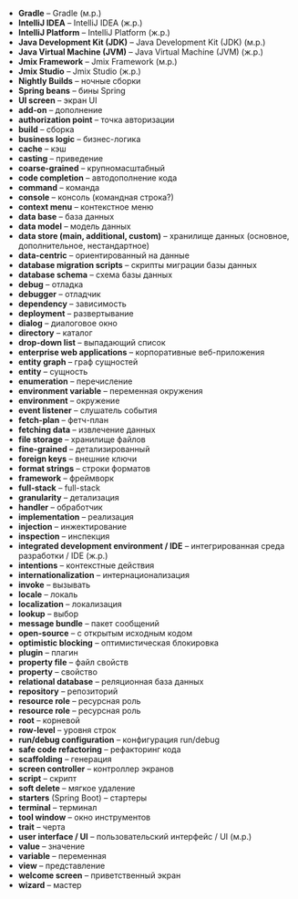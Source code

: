 * __Gradle__ – Gradle (м.р.)
* __IntelliJ IDEA__ – IntelliJ IDEA (ж.р.)
* __IntelliJ Platform__ – IntelliJ Platform (ж.р.)
* __Java Development Kit (JDK)__ – Java Development Kit (JDK) (м.р.)
* __Java Virtual Machine (JVM)__ – Java Virtual Machine (JVM) (ж.р.)
* __Jmix Framework__ – Jmix Framework (м.р.)
* __Jmix Studio__ – Jmix Studio (ж.р.)
* __Nightly Builds__ – ночные сборки
* __Spring beans__ – бины Spring
* __UI screen__ – экран UI
* __add-on__ – дополнение
* __authorization point__ – точка авторизации
* __build__ – сборка
* __business logic__ – бизнес-логика
* __cache__ – кэш
* __casting__ – приведение
* __coarse-grained__ – крупномасштабный
* __code completion__ – автодополнение кода
* __command__ – команда
* __console__ – консоль (командная строка?)
* __context menu__ – контекстное меню
* __data base__ – база данных
* __data model__ – модель данных
* __data store (main, additional, custom)__ – хранилище данных (основное, дополнительное, нестандартное)
* __data-centric__ – ориентированный на данные
* __database migration scripts__ – скрипты миграции базы данных
* __database schema__ – схема базы данных
* __debug__ – отладка
* __debugger__ – отладчик
* __dependency__ – зависимость
* __deployment__ – развертывание
* __dialog__ – диалоговое окно
* __directory__ – каталог
* __drop-down list__ – выпадающий список
* __enterprise web applications__ – корпоративные веб-приложения
* __entity graph__ – граф сущностей
* __entity__ – сущность
* __enumeration__ – перечисление
* __environment variable__ – переменная окружения
* __environment__ – окружение
* __event listener__ – слушатель события
* __fetch-plan__ – фетч-план
* __fetching data__ – извлечение данных
* __file storage__ – хранилище файлов
* __fine-grained__ – детализированный
* __foreign keys__ – внешние ключи
* __format strings__ – строки форматов
* __framework__ – фреймворк
* __full-stack__ – full-stack
* __granularity__ – детализация
* __handler__ – обработчик
* __implementation__ – реализация
* __injection__ – инжектирование
* __inspection__ – инспекция
* __integrated development environment / IDE__ – интегрированная среда разработки / IDE (ж.р.)
* __intentions__ – контекстные действия
* __internationalization__ – интернационализация
* __invoke__ – вызывать
* __locale__ – локаль
* __localization__ – локализация
* __lookup__ – выбор
* __message bundle__ – пакет сообщений
* __open-source__ – с открытым исходным кодом
* __optimistic blocking__ – оптимистическая блокировка
* __plugin__ – плагин
* __property file__ – файл свойств
* __property__ – свойство
* __relational database__ – реляционная база данных
* __repository__ – репозиторий
* __resource role__ – ресурсная роль
* __resource role__ – ресурсная роль
* __root__ – корневой
* __row-level__ – уровня строк
* __run/debug configuration__ – конфигурация run/debug
* __safe code refactoring__ – рефакторинг кода
* __scaffolding__ – генерация
* __screen controller__ – контроллер экранов
* __script__ – скрипт
* __soft delete__ – мягкое удаление
* __starters__ (Spring Boot) – стартеры
* __terminal__ – терминал
* __tool window__ – окно инструментов
* __trait__ – черта
* __user interface / UI__ – пользовательский интерфейс / UI (м.р.)
* __value__ – значение
* __variable__ – переменная
* __view__ – представление
* __welcome screen__ – приветственный экран
* __wizard__ – мастер